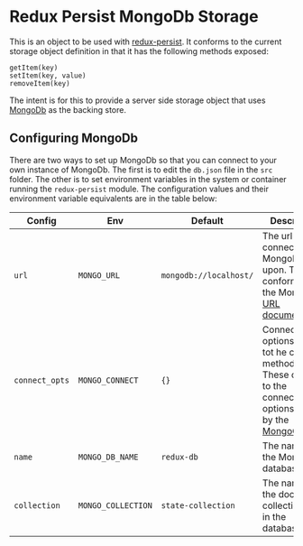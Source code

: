 # Redux Persist MongoDb Storage

This is an object to be used with [redux-persist](https://github.com/rt2zz/redux-persist).  It conforms to the current storage object definition in that it has the following methods exposed:
```
getItem(key)
setItem(key, value)
removeItem(key)
```
The intent is for this to provide a server side storage object that uses [MongoDb](https://www.mongodb.com) as the backing store.

## Configuring MongoDb
There are two ways to set up MongoDb so that you can connect to your own instance of MongoDb.  The first is to edit the `db.json` file in the `src` folder.  The other is to set environment variables in the system or container running the `redux-persist` module.  The configuration values and their environment variable equivalents are in the table below:

| Config | Env | Default | Description|
| --- | --- | --- | --- |
| `url` | `MONGO_URL` | `mongodb://localhost/` | The url used to connect to MongoDb upon.  This conforms the the MongoDb [URL documentation](https://docs.mongodb.com/manual/reference/connection-string/). |
| `connect_opts` | `MONGO_CONNECT` | `{}` | Connection options passed tot he connect method call.  These conform to the connection options used by the [MongoClient](http://mongodb.github.io/node-mongodb-native/3.0/api/MongoClient.html#.connect). |
| `name` | `MONGO_DB_NAME` | `redux-db` | The name of the MongoDb database used. |
| `collection` | `MONGO_COLLECTION` | `state-collection` | The name of the document collection used in the database. |
